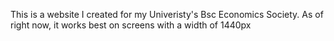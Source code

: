 This is a website I created for my Univeristy's Bsc Economics Society. 
As of right now, it works best on screens with a width of 1440px
